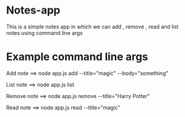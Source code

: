 # Notes-app

This is a simple notes app in which we can add , remove , read and list notes using command line args 


#  Example command line args

Add note ==> node app.js add --title="magic" --body="something"

List note ==> node app.js list

Remove note ==> node app.js remove --title="Harry Potter"

Read note ==> node app.js read --title="magic"